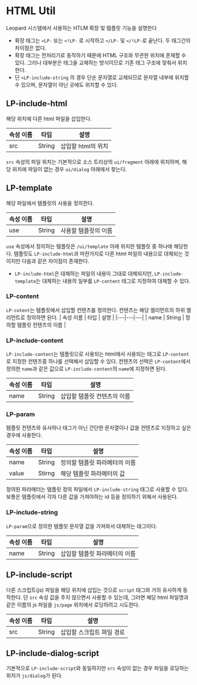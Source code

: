 # HTML Util

Leopard 시스템에서 사용하는 HTLM 확장 및 템플릿 기능을 설명한다

- 확장 태그는 `<LP-` 또는 `<!LP-` 로 시작하고 `</LP-` 및 `</!LP-`로 끝난다. 두 태그간의 차이점은 없다.
- 확장 태그는 전처리기로 동작하기 때문에 HTML 구조와 무관한 위치에 존재할 수 있다. 그러나 대부분은 태그을 교체하는 방식이므로 기존 태그 구조에 맞춰서 위치한다.
- 단 `<LP-include-string` 의 경우 단순 문자열로 교체되므로 문자열 내부에 위치할 수 있으며, 문자열이 아닌 곳에도 위치할 수 있다.


## LP-include-html

해당 위치에 다른 html 파일을 삽입한다.

| 속성 이름 | 타입 | 설명 |
|---|---|---|
| src | String | 삽입할 html의 위치 |

`src` 속성의 파일 위치는 기본적으로 소스 트리상의 `ui/fragment` 아래에 위치하며, 해당 위치에 파일이 없는 경우 `ui/dialog` 아래에서 찾는다.

## LP-template

해당 파일에서 템플릿의 사용을 정의한다.

| 속성 이름 | 타입 | 설명 |
|---|---|---|
| use | String | 사용할 템플릿의 이름 |

`use` 속성에서 정의하는 템플릿은 `/ui/template` 아래 위치한 템플릿 중 하나에 해당한다. 템플릿도 `LP-include-html`과 마찬가지로 다른 html 파일의 내용으로 대체되는 것이지만 다음과 같은 차이점이 존재한다.

- `LP-include-html`은 대체하는 파일의 내용이 그대로 대체되지만, `LP-include-template`는 대체하는 내용의 일부를 `LP-content` 태그로 지정하여 대체할 수 있다.

### LP-content

`LP-cotent`는 템플릿에서 삽입할 컨텐츠를 정의한다. 컨텐츠는 해당 엘리먼트의 하위 엘리먼트로 정의하면 된다.
| 속성 이름 | 타입 | 설명 |
|---|---|---|
| name | String | 정의할 템플릿 컨텐츠의 이름 |


### LP-include-content

`LP-include-content`는 템플릿으로 사용되는 html에서 사용되는 태그로 `LP-content`로 지정한 컨텐츠중 하나를 선택해서 삽입할 수 있다. 컨텐츠의 선택은 `LP-content`에서 정의한 `name`과 같은 값으로 `LP-include-content`의 `name`에 지정하면 된다.

| 속성 이름 | 타입 | 설명 |
|---|---|---|
| name | String | 삽입할 템플릿 컨텐츠의 이름 |

### LP-param

템플릿 컨텐츠와 유사하나 태그가 아닌 간단한 문자열이나 값을 컨텐츠로 지정하고 싶은 경우에 사용한다.

| 속성 이름 | 타입 | 설명 |
|---|---|---|
| name | String | 정의할 템플릿 파라메터의 이름 |
| value | Stirng | 해당 템플릿 파라메터의 값 |

정의된 파라메터는 템플릿 정의 파일에서 `LP-include-string` 태그로 사용할 수 있다. 보통은 템플릿에서 각자 다른 값을 가져야하는 id 등을 정의하기 위해서 사용된다.

### LP-include-string

`LP-param`으로 정의한 템플릿 문자열 값을 가져와서 대체하는 태그이다.

| 속성 이름 | 타입 | 설명 |
|---|---|---|
| name | String | 삽입할 템플릿 파라메터의 이름 |

## LP-include-script

다른 스크립트(js) 파일을 해당 위치에 삽입는 것으로 `script` 태그와 거의 유사하게 동작한다. 단 `src` 속성 값을 주지 않으면서 사용할 수 있는데, 그러면 해당 html 파일명과 같은 이름의 js 파일을 `js/page` 위치에서 로딩하려고 시도한다.

| 속성 이름 | 타입 | 설명 |
|---|---|---|
| src | String | 삽입할 스크립트 파일 경로 |

## LP-include-dialog-script

기본적으로 `LP-include-script`와 동일하지만 `src` 속성이 없는 경우 파일을 로딩하는 위치가 `js/dialog`가 된다.